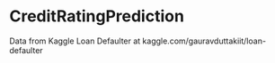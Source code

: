 # CreditRatingPrediction
Data from Kaggle Loan Defaulter at kaggle.com/gauravduttakiit/loan-defaulter
